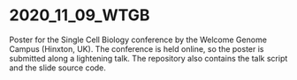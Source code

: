 # 2020_11_09_WTGB
Poster for the Single Cell Biology conference by the Welcome Genome Campus 
(Hinxton, UK). The conference is held online, so the poster is submitted 
along a lightening talk. The repository also contains the talk script and 
the slide source code. 
